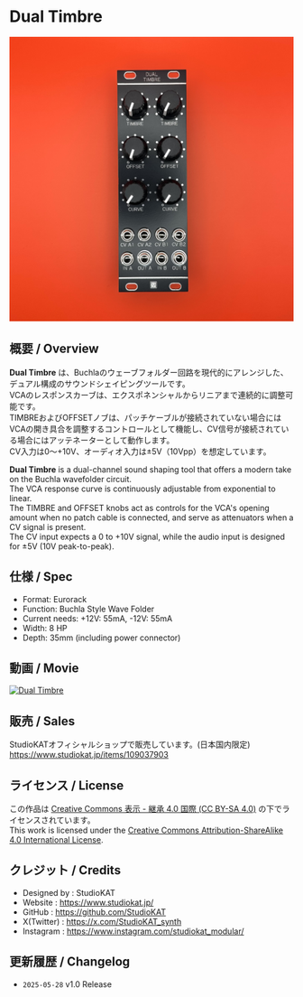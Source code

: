 # Dual Timbre
![Dual Timbre Front](<v1.0/Images/Dual Timbre_Front.jpeg>)

## 概要 / Overview

**Dual Timbre** は、Buchlaのウェーブフォルダー回路を現代的にアレンジした、デュアル構成のサウンドシェイピングツールです。  
VCAのレスポンスカーブは、エクスポネンシャルからリニアまで連続的に調整可能です。  
TIMBREおよびOFFSETノブは、パッチケーブルが接続されていない場合にはVCAの開き具合を調整するコントロールとして機能し、CV信号が接続されている場合にはアッテネーターとして動作します。  
CV入力は0～+10V、オーディオ入力は±5V（10Vpp）を想定しています。  

**Dual Timbre** is a dual-channel sound shaping tool that offers a modern take on the Buchla wavefolder circuit.  
The VCA response curve is continuously adjustable from exponential to linear.  
The TIMBRE and OFFSET knobs act as controls for the VCA's opening amount when no patch cable is connected, and serve as attenuators when a CV signal is present.  
The CV input expects a 0 to +10V signal, while the audio input is designed for ±5V (10V peak-to-peak).  


## 仕様 / Spec
- Format: Eurorack
- Function: Buchla Style Wave Folder
- Current needs: +12V: 55mA, -12V: 55mA
- Width: 8 HP
- Depth: 35mm (including power connector)

## 動画 / Movie
[![Dual Timbre](https://github.com/user-attachments/assets/ec464369-3d0f-4006-aaf1-4371b241b35d)](https://youtu.be/piGdNXMZIGw)

## 販売 / Sales

StudioKATオフィシャルショップで販売しています。(日本国内限定)  
 https://www.studiokat.jp/items/109037903


## ライセンス / License

この作品は [Creative Commons 表示 - 継承 4.0 国際 (CC BY-SA 4.0)](https://creativecommons.org/licenses/by-sa/4.0/deed.ja) の下でライセンスされています。  
This work is licensed under the [Creative Commons Attribution-ShareAlike 4.0 International License](https://creativecommons.org/licenses/by-sa/4.0/).


## クレジット / Credits

- Designed by : StudioKAT
- Website : https://www.studiokat.jp/
- GitHub : https://github.com/StudioKAT
- X(Twitter) : https://x.com/StudioKAT_synth
- Instagram : https://www.instagram.com/studiokat_modular/

## 更新履歴 / Changelog

- `2025-05-28` v1.0 Release
